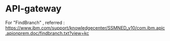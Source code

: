 # API-gateway
For "FindBranch" , referred :
https://www.ibm.com/support/knowledgecenter/SSMNED_v10/com.ibm.apic.apionprem.doc/findbranch.txt?view=kc

